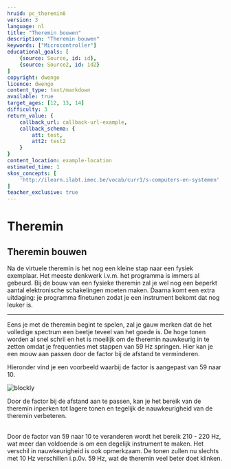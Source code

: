 ```yaml
---
hruid: pc_theremin8
version: 3
language: nl
title: "Theremin bouwen"
description: "Theremin bouwen"
keywords: ["Microcontroller"]
educational_goals: [
    {source: Source, id: id}, 
    {source: Source2, id: id2}
]
copyright: dwengo
licence: dwengo
content_type: text/markdown
available: true
target_ages: [12, 13, 14]
difficulty: 3
return_value: {
    callback_url: callback-url-example,
    callback_schema: {
        att: test,
        att2: test2
    }
}
content_location: example-location
estimated_time: 1
skos_concepts: [
    'http://ilearn.ilabt.imec.be/vocab/curr1/s-computers-en-systemen'
]
teacher_exclusive: true
---
```


# Theremin

## Theremin bouwen

Na de virtuele theremin is het nog een kleine stap naar een fysiek exemplaar. Het meeste denkwerk i.v.m. het programma is immers al gebeurd. 
Bij de bouw van een fysieke theremin zal je wel nog een beperkt aantal elektronische schakelingen moeten maken.
Daarna komt een extra uitdaging: je programma finetunen zodat je een instrument bekomt dat nog leuker is.

***

Eens je met de theremin begint te spelen, zal je gauw merken dat de het volledige spectrum een beetje teveel van het goede is. De hoge tonen worden al snel schril en het is moeilijk om de theremin nauwkeurig in te zetten omdat je frequenties met stappen van 59 Hz springen. Hier kan je een mouw aan passen door de factor bij de afstand te verminderen.

Hieronder vind je een voorbeeld waarbij de factor is aangepast van 59 naar 10.

![blockly](@learning-object/theremin_8/nl/3)

<div class="alert alert-box alert-success">
Door de factor bij de afstand aan te passen, kan je het bereik van de theremin inperken tot lagere tonen en tegelijk de nauwkeurigheid van de theremin verbeteren.<br><br>

Door de factor van 59 naar 10 te veranderen wordt het bereik 210 - 220 Hz, wat meer dan voldoende is om een degelijk instrument te maken.
Het verschil in nauwkeurigheid is ook opmerkzaam. De tonen zullen nu slechts met 10 Hz verschillen i.p.0v. 59 Hz, wat de theremin veel beter doet klinken.
</div>